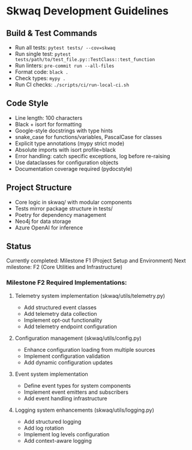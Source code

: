 # Skwaq Development Guidelines

## Build & Test Commands
- Run all tests: `pytest tests/ --cov=skwaq`
- Run single test: `pytest tests/path/to/test_file.py::TestClass::test_function`
- Run linters: `pre-commit run --all-files`
- Format code: `black .`
- Check types: `mypy .`
- Run CI checks: `./scripts/ci/run-local-ci.sh`

## Code Style
- Line length: 100 characters
- Black + isort for formatting
- Google-style docstrings with type hints
- snake_case for functions/variables, PascalCase for classes
- Explicit type annotations (mypy strict mode)
- Absolute imports with isort profile=black
- Error handling: catch specific exceptions, log before re-raising
- Use dataclasses for configuration objects
- Documentation coverage required (pydocstyle)

## Project Structure
- Core logic in skwaq/ with modular components
- Tests mirror package structure in tests/
- Poetry for dependency management
- Neo4j for data storage
- Azure OpenAI for inference

## Status
Currently completed: Milestone F1 (Project Setup and Environment)
Next milestone: F2 (Core Utilities and Infrastructure)

### Milestone F2 Required Implementations:
1. Telemetry system implementation (skwaq/utils/telemetry.py)
   - Add structured event classes
   - Add telemetry data collection
   - Implement opt-out functionality
   - Add telemetry endpoint configuration

2. Configuration management (skwaq/utils/config.py)
   - Enhance configuration loading from multiple sources
   - Implement configuration validation
   - Add dynamic configuration updates

3. Event system implementation
   - Define event types for system components
   - Implement event emitters and subscribers
   - Add event handling infrastructure

4. Logging system enhancements (skwaq/utils/logging.py)
   - Add structured logging
   - Add log rotation
   - Implement log levels configuration
   - Add context-aware logging